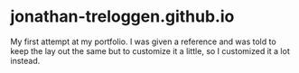 # jonathan-treloggen.github.io
My first attempt at my portfolio. I was given a reference and was told to keep the lay out the same but to customize it a little, so I customized it a lot instead.
